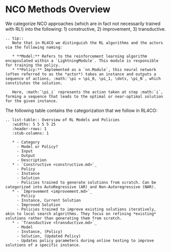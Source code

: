 # NCO Methods Overview


We categorize NCO approaches (which are in fact not necessarily trained with RL!) into the following: 1) constructive, 2) improvement, 3) transductive.



```{eval-rst}
.. tip::
   Note that in RL4CO we distinguish the RL algorithms and the actors via the following naming:

   * **Model:** Refers to the reinforcement learning algorithm encapsulated within a `LightningModule`. This module is responsible for training the policy.
   * **Policy:** Implemented as a `nn.Module`, this neural network (often referred to as the *actor*) takes an instance and outputs a sequence of actions, :math:`\pi = \pi_0, \pi_1, \dots, \pi_N`, which constitutes the solution.

   Here, :math:`\pi_i` represents the action taken at step :math:`i`, forming a sequence that leads to the optimal or near-optimal solution for the given instance.
```


The following table contains the categorization that we follow in RL4CO:


```{eval-rst}
.. list-table:: Overview of RL Models and Policies
   :widths: 5 5 5 5 25
   :header-rows: 1
   :stub-columns: 1

   * - Category
     - Model or Policy?
     - Input
     - Output
     - Description
   * - `Constructive <constructive.md>`_
     - Policy
     - Instance
     - Solution
     - Policies trained to generate solutions from scratch. Can be categorized into AutoRegressive (AR) and Non-Autoregressive (NAR).
   * - `Improvement <improvement.md>`_
     - Policy
     - Instance, Current Solution
     - Improved Solution
     - Policies trained to improve existing solutions iteratively, akin to local search algorithms. They focus on refining *existing* solutions rather than generating them from scratch.
   * - `Transductive <transductive.md>`_
     - Model
     - Instance, (Policy)
     - Solution, (Updated Policy)
     - Updates policy parameters during online testing to improve solutions of a specific instance.
```






